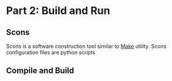 # Part 2: Build and Run
## Scons
Scons is a software construction tool similar to [Make](https://en.wikipedia.org/wiki/Make_(software)) utility. Scons configuration files are python scripts

## Compile and Build



